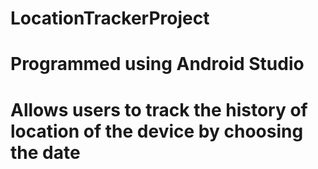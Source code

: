 # LocationTrackerProject
# Programmed using Android Studio
# Allows users to track the history of location of the device by choosing the date 
